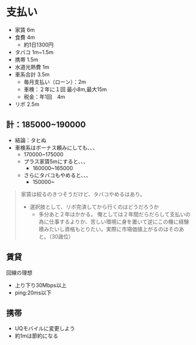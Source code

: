 # 支払い
- 家賃 6m
- 食費 4m
  - 約1日1300円
- タバコ 1m~1.5m
- 携帯 1.5m
- 水道光熱費 1m
- 車系合計 3.5m
  - 毎月支払い（ローン）：2m
  - 車検：２年に１回 最小8m,最大15m
  - 税金：年1回　4m
- リボ 2.5m

## 計：185000~190000
- 結論：タヒぬ
- 車検系はボーナス頼みにしても、、、
    - 170000~175000
  - プラス家賃5mにすると、、、
    - 160000~165000
  - さらにタバコもやめると、、、
    - 150000~
> 家賃は絞るのきつそうだけど、タバコやめるはあり。
> - 選択肢として、リボ完済してから行くのはどうだろうか
>   - 多分あと２年はかかる。 俺としては２年間だらだらして支払いの為に仕事するよりか、苦しい環境に身を置いて逆にこの機に経験積みたいし資格もとりたい。実際に市場価値上がるのはそのあと。（30歳位）

## 賃貸
回線の理想
- 上り下り30Mbps以上
- ping:20ms以下

## 携帯
- UQモバイルに変更しよう
- 約1mは節約になる